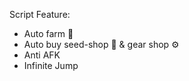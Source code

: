 Script Feature: 

- Auto farm 🍎  
- Auto buy seed-shop 🌱 & gear shop ⚙️  
- Anti AFK  
- Infinite Jump  
